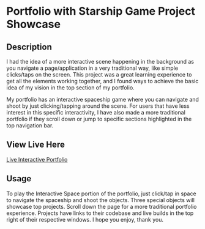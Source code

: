 # Portfolio with Starship Game Project Showcase

## Description

I had the idea of a more interactive scene happening in the background as you navigate a page/application in a very traditional way, like simple clicks/taps on the screen.  This project was a great learning experience to get all the elements working together, and I found ways to achieve the basic idea of my vision in the top section of my portfolio.

My portfolio has an interactive spaceship game where you can navigate and shoot by just clicking/tapping around the scene.
For users that have less interest in this specific interactivity, I have also made a more traditional portfolio if they scroll down or jump to specific sections highlighted in the top navigation bar.

## View Live Here

<a href="https://frank-evans.github.io/portfolio/" target="_blank">Live Interactive Portfolio</a>

## Usage

To play the Interactive Space portion of the portfolio, just click/tap in space to navigate the spaceship and shoot the objects.  Three special objects will showcase top projects. Scroll down the page for a more traditional portfolio experience.  Projects have links to their codebase and live builds in the top right of their respective windows.  I hope you enjoy, thank you.